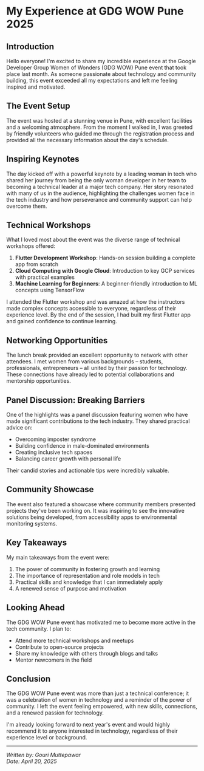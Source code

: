 # My Experience at GDG WOW Pune 2025

## Introduction

Hello everyone! I'm excited to share my incredible experience at the Google Developer Group Women of Wonders (GDG WOW) Pune event that took place last month. As someone passionate about technology and community building, this event exceeded all my expectations and left me feeling inspired and motivated.

## The Event Setup

The event was hosted at a stunning venue in Pune, with excellent facilities and a welcoming atmosphere. From the moment I walked in, I was greeted by friendly volunteers who guided me through the registration process and provided all the necessary information about the day's schedule.

## Inspiring Keynotes

The day kicked off with a powerful keynote by a leading woman in tech who shared her journey from being the only woman developer in her team to becoming a technical leader at a major tech company. Her story resonated with many of us in the audience, highlighting the challenges women face in the tech industry and how perseverance and community support can help overcome them.

## Technical Workshops

What I loved most about the event was the diverse range of technical workshops offered:

1. **Flutter Development Workshop**: Hands-on session building a complete app from scratch
2. **Cloud Computing with Google Cloud**: Introduction to key GCP services with practical examples
3. **Machine Learning for Beginners**: A beginner-friendly introduction to ML concepts using TensorFlow

I attended the Flutter workshop and was amazed at how the instructors made complex concepts accessible to everyone, regardless of their experience level. By the end of the session, I had built my first Flutter app and gained confidence to continue learning.

## Networking Opportunities

The lunch break provided an excellent opportunity to network with other attendees. I met women from various backgrounds – students, professionals, entrepreneurs – all united by their passion for technology. These connections have already led to potential collaborations and mentorship opportunities.

## Panel Discussion: Breaking Barriers

One of the highlights was a panel discussion featuring women who have made significant contributions to the tech industry. They shared practical advice on:

- Overcoming imposter syndrome
- Building confidence in male-dominated environments
- Creating inclusive tech spaces
- Balancing career growth with personal life

Their candid stories and actionable tips were incredibly valuable.

## Community Showcase

The event also featured a showcase where community members presented projects they've been working on. It was inspiring to see the innovative solutions being developed, from accessibility apps to environmental monitoring systems.

## Key Takeaways

My main takeaways from the event were:

1. The power of community in fostering growth and learning
2. The importance of representation and role models in tech
3. Practical skills and knowledge that I can immediately apply
4. A renewed sense of purpose and motivation

## Looking Ahead

The GDG WOW Pune event has motivated me to become more active in the tech community. I plan to:

- Attend more technical workshops and meetups
- Contribute to open-source projects
- Share my knowledge with others through blogs and talks
- Mentor newcomers in the field

## Conclusion

The GDG WOW Pune event was more than just a technical conference; it was a celebration of women in technology and a reminder of the power of community. I left the event feeling empowered, with new skills, connections, and a renewed passion for technology.

I'm already looking forward to next year's event and would highly recommend it to anyone interested in technology, regardless of their experience level or background.

---

*Written by: Gouri Muttepawar*  
*Date: April 20, 2025*